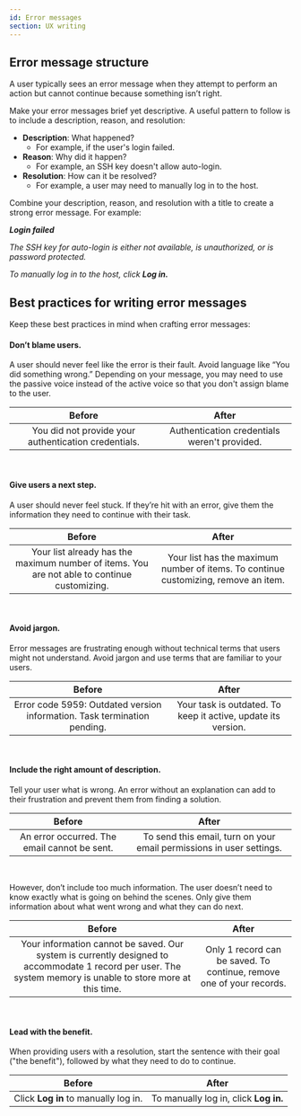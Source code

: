 ```yaml
---
id: Error messages
section: UX writing
---
```


## Error message structure

A user typically sees an error message when they attempt to perform an action but cannot continue because something isn’t right. 

Make your error messages brief yet descriptive. A useful pattern to follow is to include a description, reason, and resolution:
- **Description**: What happened? 
    - For example, if the user's login failed.
- **Reason**: Why did it happen? 
    - For example, an SSH key doesn't allow auto-login.
- **Resolution**: How can it be resolved?
    - For example, a user may need  to manually log in to the host.
    
Combine your description, reason, and resolution with a title to create a strong error message. For example:

_**Login failed**_ 

_The SSH key for auto-login is either not available, is unauthorized, or is password protected._

_To manually log in to the host, click **Log in.**_

## Best practices for writing error messages

Keep these best practices in mind when crafting error messages:

#### **Don’t blame users**. 

A user should never feel like the error is their fault. Avoid language like “You did something wrong.” Depending on your message, you may need to use the passive voice instead of the active voice so that you don't assign blame to the user.   

<div class="ws-content-table">

| **Before** | **After** |
|:-----------------:|:-----------------:|
| You did not provide your authentication credentials. | Authentication credentials weren't provided.| 

</div> 
<br /> 

#### **Give users a next step**.

A user should never feel stuck. If they’re hit with an error, give them the information they need to continue with their task. 

<div class="ws-content-table">

| **Before** | **After** |
|:-------------:|:------------------:|
| Your list already has the maximum number of items. You are not able to continue customizing. | Your list has the maximum number of items. To continue customizing, remove an item.|

</div>
<br /> 

#### **Avoid jargon**.

Error messages are frustrating enough without technical terms that users might not understand. Avoid jargon and use terms that are familiar to your users. 

<div class="ws-content-table">

| **Before** | **After** |
|:---------------:|:-----------------:|
| Error code 5959: Outdated version information. Task termination pending. | Your task is outdated. To keep it active, update its version.|

</div>
<br />

#### **Include the right amount of description**.

Tell your user what is wrong. An error without an explanation can add to their frustration and prevent them from finding a solution.  

<div class="ws-content-table">

| **Before** | **After** |
|:-------------:|:----------------:|
| An error occurred. The email cannot be sent. | To send this email, turn on your email permissions in user settings.|

</div>
<br />

However, don’t include too much information. The user doesn’t need to know exactly what is going on behind the scenes. Only give them information about what went wrong and what they can do next.  

<div class="ws-content-table"> 

| **Before** | **After** |
|:------------:|:------------:|
| Your information cannot be saved. Our system is currently designed to accommodate 1 record per user. The system memory is unable to store more at this time. | Only 1 record can be saved. To continue, remove one of your records.|

</div> 
<br /> 


#### **Lead with the benefit**. 

When providing users with a resolution, start the sentence with their goal ("the benefit"), followed by what they need to do to continue.  

<div class="ws-content-table"> 

| **Before** | **After** |
|:-----------------:|:----------------:|
| Click **Log in** to manually log in. | To manually log in, click **Log in.**| 

</div>